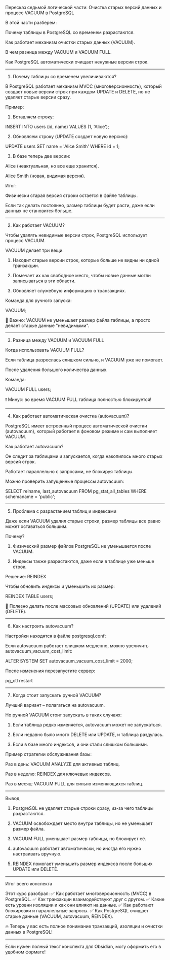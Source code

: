 Пересказ седьмой логической части: Очистка старых версий данных и процесс VACUUM в PostgreSQL

В этой части разберем:

Почему таблицы в PostgreSQL со временем разрастаются.

Как работает механизм очистки старых данных (VACUUM).

В чем разница между VACUUM и VACUUM FULL.

Как PostgreSQL автоматически очищает ненужные версии строк.



---

1. Почему таблицы со временем увеличиваются?

В PostgreSQL работает механизм MVCC (многоверсионность), который создает новые версии строк при каждом UPDATE и DELETE, но не удаляет старые версии сразу.

Пример:

1. Вставляем строку:

INSERT INTO users (id, name) VALUES (1, 'Alice');


2. Обновляем строку (UPDATE создает новую версию):

UPDATE users SET name = 'Alice Smith' WHERE id = 1;


3. В базе теперь две версии:

Alice (неактуальная, но все еще хранится).

Alice Smith (новая, видимая версия).




Итог:

Физически старая версия строки остается в файле таблицы.

Если так делать постоянно, размер таблицы будет расти, даже если данных не становится больше.



---

2. Как работает VACUUM?

Чтобы удалять невидимые версии строк, PostgreSQL использует процесс VACUUM.

VACUUM делает три вещи:

1. Находит старые версии строк, которые больше не видны ни одной транзакции.


2. Помечает их как свободное место, чтобы новые данные могли записываться в эти области.


3. Обновляет служебную информацию о транзакциях.



Команда для ручного запуска:

VACUUM;

🔹 Важно: VACUUM не уменьшает размер файла таблицы, а просто делает старые данные "невидимыми".


---

3. Разница между VACUUM и VACUUM FULL

Когда использовать VACUUM FULL?

Если таблица разрослась слишком сильно, и VACUUM уже не помогает.

После удаления большого количества данных.


Команда:

VACUUM FULL users;

❗ Минус: во время VACUUM FULL таблица полностью блокируется!


---

4. Как работает автоматическая очистка (autovacuum)?

PostgreSQL имеет встроенный процесс автоматической очистки (autovacuum), который работает в фоновом режиме и сам выполняет VACUUM.

Как работает autovacuum?

Он следит за таблицами и запускается, когда накопилось много старых версий строк.

Работает параллельно с запросами, не блокируя таблицы.


Можно проверить запущенные процессы autovacuum:

SELECT relname, last_autovacuum FROM pg_stat_all_tables WHERE schemaname = 'public';


---

5. Проблема с разрастанием таблиц и индексами

Даже если VACUUM удалил старые строки, размер таблицы все равно может оставаться большим.

Почему?

1. Физический размер файлов PostgreSQL не уменьшается после VACUUM.


2. Индексы также разрастаются, даже если в таблице уже меньше строк.



Решение: REINDEX

Чтобы обновить индексы и уменьшить их размер:

REINDEX TABLE users;

🔹 Полезно делать после массовых обновлений (UPDATE) или удалений (DELETE).


---

6. Как настроить autovacuum?

Настройки находятся в файле postgresql.conf:

Если autovacuum работает слишком медленно, можно увеличить autovacuum_vacuum_cost_limit:

ALTER SYSTEM SET autovacuum_vacuum_cost_limit = 2000;

После изменения перезапустите сервер:

pg_ctl restart


---

7. Когда стоит запускать ручной VACUUM?

Лучший вариант – полагаться на autovacuum.

Но ручной VACUUM стоит запускать в таких случаях:

1. Если таблица редко изменяется, autovacuum может не запускаться.


2. Если недавно было много DELETE или UPDATE, и таблица раздулась.


3. Если в базе много индексов, и они стали слишком большими.



Пример стратегии обслуживания базы:

Раз в день: VACUUM ANALYZE для активных таблиц.

Раз в неделю: REINDEX для ключевых индексов.

Раз в месяц: VACUUM FULL для сильно изменяющихся таблиц.



---

Вывод

1. PostgreSQL не удаляет старые строки сразу, из-за чего таблицы разрастаются.


2. VACUUM освобождает место внутри таблицы, но не уменьшает размер файла.


3. VACUUM FULL уменьшает размер таблицы, но блокирует её.


4. autovacuum работает автоматически, но иногда его нужно настраивать вручную.


5. REINDEX помогает уменьшить размер индексов после больших UPDATE или DELETE.




---

Итог всего конспекта

Этот курс разобрал:
✅ Как работает многоверсионность (MVCC) в PostgreSQL.
✅ Как транзакции взаимодействуют друг с другом.
✅ Какие есть уровни изоляции и как они влияют на данные.
✅ Как работают блокировки и параллельные запросы.
✅ Как PostgreSQL очищает старые данные (VACUUM, autovacuum, REINDEX).

🔥 Теперь у вас есть полное понимание транзакций, изоляции и очистки данных в PostgreSQL!


---

Если нужен полный текст конспекта для Obsidian, могу оформить его в удобном формате!

 
